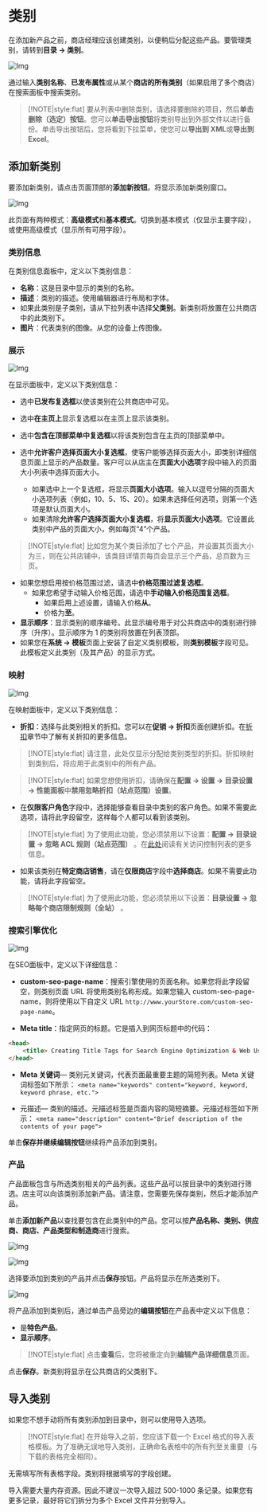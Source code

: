 
# 类别



在添加新产品之前，商店经理应该创建类别，以便稍后分配这些产品。要管理类别，请转到**目录 → 类别**。

![Img](./FILES/img-20240801150121.png)

通过输入**类别名称**、**已发布属性**或从某个**商店的所有类别**（如果启用了多个商店）在搜索面板中搜索类别。

> [!NOTE|style:flat]
> 要从列表中删除类别，请选择要删除的项目，然后**单击删除（选定）按钮**。您可以**单击导出按钮**将类别导出到外部文件以进行备份。单击导出按钮后，您将看到下拉菜单，使您可以**导出到 XML**或**导出到 Excel**。


## 添加新类别

要添加新类别，请点击页面顶部的**添加新按钮**。将显示添加新类别窗口。

![Img](./FILES/store-cate.md/img-20240731122711.png)


此页面有两种模式：**高级模式**和**基本模式**。切换到基本模式（仅显示主要字段），或使用高级模式（显示所有可用字段）。


### 类别信息

在类别信息面板中，定义以下类别信息：

- **名称**：这是目录中显示的类别的名称。
- **描述**：类别的描述。使用编辑器进行布局和字体。
- 如果此类别是子类别，请从下拉列表中选择**父类别**。新类别将放置在公共商店中的此类别下。
- **图片**：代表类别的图像。从您的设备上传图像。

### 展示

![Img](./FILES/store-cate.md/img-20240731122956.png)

在显示面板中，定义以下类别信息：

- 选中**已发布复选框**以使该类别在公共商店中可见。

- 选中**在主页上**显示复选框以在主页上显示该类别。

- 选中**包含在顶部菜单中复选框**以将该类别包含在主页的顶部菜单中。

- 选中**允许客户选择页面大小复选框**，使客户能够选择页面大小，即类别详细信息页面上显示的产品数量。客户可以从店主在**页面大小选项**字段中输入的页面大小列表中选择页面大小。

    - 如果选中上一个复选框，将显示**页面大小选项**。输入以逗号分隔的页面大小选项列表（例如，10、5、15、20）。如果未选择任何选项，则第一个选项是默认页面大小。
    - 如果清除**允许客户选择页面大小复选框**，将**显示页面大小选项**。它设置此类别中产品的页面大小，例如每页“4”个产品。

> [!NOTE|style:flat]
> 比如您为某个类目添加了七个产品，并设置其页面大小为三，则在公共店铺中，该类目详情页每页会显示三个产品，总页数为三页。


- 如果您想启用按价格范围过滤，请选中**价格范围过滤复选框**。
    - 如果您希望手动输入价格范围，请选中**手动输入价格范围复选框**。
        - 如果启用上述设置，请输入价格**从**。
        - 价格为**至**。
- **显示顺序**：显示类别的顺序编号。此显示编号用于对公共商店中的类别进行排序（升序）。显示顺序为 1 的类别将放置在列表顶部。
- 如果您在**系统 → 模板**页面上安装了自定义类别模板，则**类别模板**字段可见。此模板定义此类别（及其产品）的显示方式。

### 映射

![Img](./FILES/store-cate.md/img-20240731123510.png)

在映射面板中，定义以下类别信息：

- **折扣**：选择与此类别相关的折扣。您可以在**促销 → 折扣**页面创建折扣。在[折扣](./折扣.md)章节中了解有关折扣的更多信息。

> [!NOTE|style:flat]
> 请注意，此处仅显示分配给类别类型的折扣。折扣映射到类别后，将应用于此类别中的所有产品。


> [!NOTE|style:flat]
> 如果您想使用折扣，请确保在**配置 → 设置 → 目录设置 → 性能面板**中**禁用忽略折扣（站点范围）设置**。


- 在**仅限客户角色**字段中，选择能够查看目录中类别的客户角色。如果不需要此选项，请将此字段留空，这样每个人都可以看到该类别。

> [!NOTE|style:flat]
> 为了使用此功能，您必须禁用以下设置：**配置 → 目录设置 → 忽略 ACL 规则（站点范围）** 。在[此处](./访问控制列表.md)阅读有关访问控制列表的更多信息。


- 如果该类别在**特定商店销售**，请在**仅限商店**字段中**选择商店**。如果不需要此功能，请将此字段留空。

> [!NOTE|style:flat]
> 为了使用此功能，您必须禁用以下设置：**目录设置 → 忽略每个商店限制规则（全站）** 。


### 搜索引擎优化

![Img](./FILES/store-cate.md/img-20240731123723.png)

在SEO面板中，定义以下详细信息：

- **custom-seo-page-name**：搜索引擎使用的页面名称。如果您将此字段留空，则类别页面 URL 将使用类别名称形成。如果您输入 custom-seo-page-name，则将使用以下自定义 URL `http://www.yourStore.com/custom-seo-page-name`。

- **Meta title**：指定网页的标题。它是插入到网页标题中的代码：

```html
<head>
    <title> Creating Title Tags for Search Engine Optimization & Web Usability </title>
</head>
```

- **Meta 关键词**— 类别元关键词，代表页面最重要主题的简短列表。Meta 关键词标签如下所示： `<meta name="keywords" content="keyword, keyword, keyword phrase, etc.">`

- 元描述— 类别的描述。元描述标签是页面内容的简短摘要。元描述标签如下所示： `<meta name="description" content="Brief description of the contents of your page">`

单击**保存并继续编辑按钮**继续将产品添加到类别。

### 产品

产品面板包含与所选类别相关的产品列表。这些产品可以按目录中的类别进行筛选。店主可以向该类别添加新产品。请注意，您需要先保存类别，然后才能添加产品。

单击**添加新产品**以查找要包含在此类别中的产品。您可以按**产品名称、类别、供应商、商店、产品类型和制造商**进行搜索。

![Img](./FILES/store-cate.md/img-20240731124205.png)

![Img](./FILES/store-cate.md/img-20240731124209.png)

选择要添加到类别的产品并点击**保存**按钮。产品将显示在所选类别下。

![Img](./FILES/store-cate.md/img-20240731124314.png)

将产品添加到类别后，通过单击产品旁边的**编辑按钮**在产品表中定义以下信息：

- 是**特色产品**。
- **显示顺序**。

> [!NOTE|style:flat]
> 点击**查看**后，您将被重定向到**编辑产品详细信息**页面。


点击**保存**。新类别将显示在公共商店的父类别下。


## 导入类别

如果您不想手动将所有类别添加到目录中，则可以使用导入选项。

> [!NOTE|style:flat]
> 在开始导入之前，您应该下载一个 Excel 格式的导入表格模板。为了准确无误地导入类别，正确命名表格中的所有列至关重要（与下载的表格完全相同）。


无需填写所有表格字段。类别将根据填写的字段创建。

导入需要大量内存资源。因此不建议一次导入超过 500-1000 条记录。如果您有更多记录，最好将它们拆分为多个 Excel 文件并分别导入。

